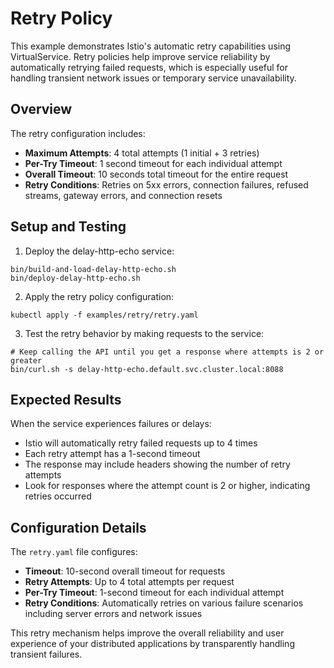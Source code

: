 # Retry Policy

This example demonstrates Istio's automatic retry capabilities using VirtualService. Retry policies help improve service reliability by automatically retrying failed requests, which is especially useful for handling transient network issues or temporary service unavailability.

## Overview

The retry configuration includes:
- **Maximum Attempts**: 4 total attempts (1 initial + 3 retries)
- **Per-Try Timeout**: 1 second timeout for each individual attempt
- **Overall Timeout**: 10 seconds total timeout for the entire request
- **Retry Conditions**: Retries on 5xx errors, connection failures, refused streams, gateway errors, and connection resets

## Setup and Testing

1. Deploy the delay-http-echo service:

```console
bin/build-and-load-delay-http-echo.sh
bin/deploy-delay-http-echo.sh
```

2. Apply the retry policy configuration:

```console
kubectl apply -f examples/retry/retry.yaml
```

3. Test the retry behavior by making requests to the service:

```console
# Keep calling the API until you get a response where attempts is 2 or greater
bin/curl.sh -s delay-http-echo.default.svc.cluster.local:8088
```

## Expected Results

When the service experiences failures or delays:
- Istio will automatically retry failed requests up to 4 times
- Each retry attempt has a 1-second timeout
- The response may include headers showing the number of retry attempts
- Look for responses where the attempt count is 2 or higher, indicating retries occurred

## Configuration Details

The `retry.yaml` file configures:
- **Timeout**: 10-second overall timeout for requests
- **Retry Attempts**: Up to 4 total attempts per request
- **Per-Try Timeout**: 1-second timeout for each individual attempt  
- **Retry Conditions**: Automatically retries on various failure scenarios including server errors and network issues

This retry mechanism helps improve the overall reliability and user experience of your distributed applications by transparently handling transient failures.
